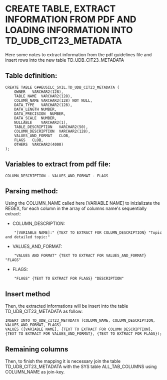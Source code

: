 # CREATE TABLE, EXTRACT INFORMATION FROM PDF AND LOADING INFORMATION INTO TD_UDB_CIT23_METADATA

Here some notes to extract information from the pdf guidelines file and insert rows into the new table TD_UDB_CIT23_METADATA

## Table definition:
```
CREATE TABLE C##EUSILC_SVIL.TD_UDB_CIT23_METADATA (
	OWNER	VARCHAR2(128),
	TABLE_NAME	VARCHAR2(128),
	COLUMN_NAME	VARCHAR2(128) NOT NULL,
	DATA_TYPE	VARCHAR2(128),
	DATA_LENGTH	NUMBER,
	DATA_PRECISION	NUMBER,
	DATA_SCALE	NUMBER,
	NULLABLE	VARCHAR2(1),
	TABLE_DESCRIPTION	VARCHAR2(50),
	COLUMN_DESCRIPTION	VARCHAR2(128),
	VALUES_AND_FORMAT	CLOB,
	FLAGS	CLOB,
	OTHERS	VARCHAR2(4000)
);
```

## Variables to extract from pdf file:
	
	COLUMN_DESCRIPTION - VALUES_AND_FORMAT - FLAGS


## Parsing method:

Using the COLUMN_NAME called here [VARIABLE NAME] to inizializate the REGEX, for each column in the array of columns name's sequentially extract:
	
* COLUMN_DESCRIPTION:
```
	"[VARIABLE NAME]:" {TEXT TO EXTRACT FOR COLUMN_DESCRIPTION} "Topic and detailed topic:"
```
* VALUES_AND_FORMAT:
```
	"VALUES AND FORMAT" {TEXT TO EXTRACT FOR VALUES_AND_FORMAT} "FLAGS"
```
* FLAGS:
```
	"FLAGS" {TEXT TO EXTRACT FOR FLAGS} "DESCRIPTION"
```
## Insert method

Then, the extracted informations will be insert into the table TD_UDB_CIT23_METADATA as follow:
```
INSERT INTO TD_UDB_cIT23_METADATA (COLUMN_NAME, COLUMN_DESCRIPTION, VALUES_AND_FORMAT, FLAGS) 
VALUES ([VARIABLE NAME], {TEXT TO EXTRACT FOR COLUMN_DESCRIPTION}, {TEXT TO EXTRACT FOR VALUES_AND_FORMAT}, {TEXT TO EXTRACT FOR FLAGS});
```
## Remaining columns

Then, to finish the mapping it is necessary join the table TD_UDB_CIT23_METADATA with the SYS table ALL_TAB_COLUMNS using COLUMN_NAME as join-key.
